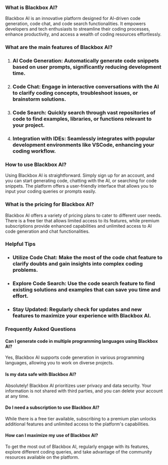 ### What is Blackbox AI?

Blackbox AI is an innovative platform designed for AI-driven code generation, code chat, and code search functionalities. It empowers developers and tech enthusiasts to streamline their coding processes, enhance productivity, and access a wealth of coding resources effortlessly.

### What are the main features of Blackbox AI?

1. ### AI Code Generation: Automatically generate code snippets based on user prompts, significantly reducing development time.
2. ### Code Chat: Engage in interactive conversations with the AI to clarify coding concepts, troubleshoot issues, or brainstorm solutions.
3. ### Code Search: Quickly search through vast repositories of code to find examples, libraries, or functions relevant to your project.
4. ### Integration with IDEs: Seamlessly integrates with popular development environments like VSCode, enhancing your coding workflow.

### How to use Blackbox AI?

Using Blackbox AI is straightforward. Simply sign up for an account, and you can start generating code, chatting with the AI, or searching for code snippets. The platform offers a user-friendly interface that allows you to input your coding queries or prompts easily. 

### What is the pricing for Blackbox AI?

Blackbox AI offers a variety of pricing plans to cater to different user needs. There is a free tier that allows limited access to its features, while premium subscriptions provide enhanced capabilities and unlimited access to AI code generation and chat functionalities.

### Helpful Tips

- ### Utilize Code Chat: Make the most of the code chat feature to clarify doubts and gain insights into complex coding problems.
- ### Explore Code Search: Use the code search feature to find existing solutions and examples that can save you time and effort.
- ### Stay Updated: Regularly check for updates and new features to maximize your experience with Blackbox AI.

### Frequently Asked Questions

#### Can I generate code in multiple programming languages using Blackbox AI?

Yes, Blackbox AI supports code generation in various programming languages, allowing you to work on diverse projects.

#### Is my data safe with Blackbox AI?

Absolutely! Blackbox AI prioritizes user privacy and data security. Your information is not shared with third parties, and you can delete your account at any time.

#### Do I need a subscription to use Blackbox AI?

While there is a free tier available, subscribing to a premium plan unlocks additional features and unlimited access to the platform's capabilities.

#### How can I maximize my use of Blackbox AI?

To get the most out of Blackbox AI, regularly engage with its features, explore different coding queries, and take advantage of the community resources available on the platform.